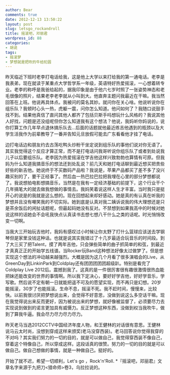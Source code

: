 ```yaml
---
author: Bear
comments: true
date: 2012-12-13 13:50:22
layout: post
slug: letsgo_rockandroll
title: 摇滚吧，邓丽君
wordpress_id: 88
categories:
- 胡说
tags:
- 摇滚梦
- 梦想就是把吹的牛给抡圆
---
```


昨天临近下班时老李打电话给我，这是他上大学以来打给我的第一通电话。老李是我表弟，现在就读于某重点大学哲学系一年级，英语特好热爱摇滚，一心想着转专业。老李的称呼是我爸给起的，据我印象是由于他六七岁时照了一张姿势神态和老毛很像的照片，结果老李老李就从小叫到大。他直奔主题问我最近在干嘛。我当然回答在上班。他说再具体点。我被问的莫名其妙。就问你在关心啥。他说听说你在组乐队？我顿时心头一热，虎躯一震，问你怎么知道。他问如何了？我随口说鼓手找不到。结果他真信了直问其他人都齐了包括贝斯手吗想玩什么风格的？我说其他人好找，问题是还没组呢但你怎么知道我有这个想法？他说，我妈听你妈说的，说你打算工作几年早点退休搞乐队去...后面的话题就他最近练吉他遇到的瓶颈以及大学生活我作为前辈教导了一番并告知元旦放假可能去广东看看他才挂了电话。
<!-- more -->
边打电话边和朋友约去古荡吃鸭头炒粉干坐定说到组乐队的事他们说对你无语了。其实我觉得这个反应才算正常，而不是打电话问我哥听说你组乐队了或者到处说我儿子以后要组乐队。老李因为热爱摇滚在学吉他这样兴致勃勃也算情有可原。但我妈为什么知道我搞音乐的想法还到处乱说？前几天和她打电话聊到最近想买把贵些好些的新吉他。她说终于不买数码产品啦？我说是，苹果产品都买了差不多了没兴趣买别的了，要干正经事了。然后血一热巴拉巴拉把我埋在心里的部分梦想都说了。我说想拍电影想搞音乐，当然是在我有一定经济基础的前提下，这个行业干个几年搞笔大的就去做我想做的事情去。我妈笑着说这样人生才丰富。当时我只是挺开心的说是的我就是这么想的。现在回想起来却好感动。她是真的有认真在听我的梦想并且没有嘲笑我的不切实际。她到底是认真对我二姨诉说我的伟大理想还是只是茶余饭后的闲扯话题呢，但最起码她没有反对。不禁想到如果我高中的时候对她说这样的话她会不会吼我快点认真读书去想七想八干什么之类的话呢。时光悄悄改变一切啊。

当我大三开始玩吉他时，我妈有感叹过小时候让你太野了打什么篮球应该送去学钢琴但是家里没钱这种话。也就是说其实我错过了十几岁最适合玩音乐的时间段。到了大三买了把Talent，摸了两年吉他，只会弹些简单的曲子抓简单的和弦，到最近才真真正正的开始学五线谱。当Rocker玩Band这种想法好像太过做梦了。但是想实现这个想法的冲动越来越强烈。大概是因为这几个月看了很多演唱会的Live，从GreenDay到LinkinPark到Coldplay还有团团团团团超级趴。特别是看完了Coldplay Live 2012后。震撼到我了。这真的是一件很厉害很有趣很激情很热血能把妹还能改变的世界的事情啊。所以我下定决心，要好好学吉他，好好学音乐，学写歌。然后说不定有朝一日就能把遥不可及的愿望实现，而不再只是幻想。20岁能摇滚，30岁了也能摇滚。生命不息，摇滚不死。我不赶时间，慢慢来，比较快。以前我很讨厌把梦想说出来，会觉得不好意思，没做到说这么多空话干嘛。现在我觉得说出来反而更好，因为被说出来的梦想，就好像被监督了，必须要尽力去实现说到做到的诺言更加具有威慑力。反正梦想这种东西，没做到权当我吹牛，做到了算我牛逼。我会尽力尽力尽力尽力。

昨天老马当选2012CCTV中国经济年度人物，和王健林的对话很有意思。王健林说马云太时尚，没想到穿成这样来颁奖(老马没穿西装)。老马回答说你觉得我穿的不对吗？其实我们努力的一切的目的，就是可以做自己，我觉得穿西装不像自己，穿着这个特像自己，所以穿成这样。这段话真的很赞。努力的一切的目的就是可以做自己。做自己想做的事情，就是一种做自己。挺好的。

开始了就不迟，希望一切顺利，Let's go ，Rock'n'Roll.
*『摇滚吧，邓丽君』文章名字来源于九把刀<猎命师>卷3，乌拉拉说的。
